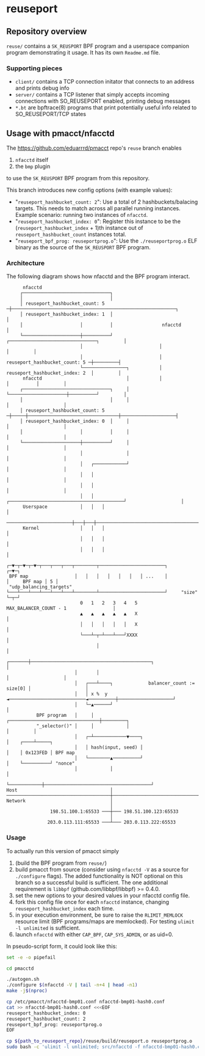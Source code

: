 # reuseport

## Repository overview

`reuse/` contains a `SK_REUSPORT` BPF program and a userspace companion program demonstrating it usage.
It has its own `Readme.md` file.

### Supporting pieces

* `client/` contains a TCP connection initator that connects to an address and prints debug info
* `server/` contains a TCP listener that simply accepts incoming connections with SO_REUSEPORT enabled, printing debug messages
* `*.bt` are bpftrace(8) programs that print potentially useful info related to SO_REUSEPORT/TCP states

## Usage with pmacct/nfacctd

The https://github.com/eduarrrd/pmacct repo's `reuse` branch enables

1. `nfacctd` itself
2. the `bmp` plugin

to use the `SK_REUSPORT` BPF program from this repository.

This branch introduces new config options (with example values):

* "`reuseport_hashbucket_count: 2`":
  Use a total of 2 hashbuckets/balacing targets.
  This needs to match across all parallel running instances.
  Example scenario: running two instances of `nfacctd`.
* "`reuseport_hashbucket_index: 0`":
  Register this instance to be the (`reuseport_hashbucket_index` + 1)th instance out of `reuseport_hashbucket_count` instances total.
* "`reuseport_bpf_prog: reuseportprog.o`":
  Use the `./reuseportprog.o` ELF binary as the source of the `SK_REUSPORT` BPF program.

### Architecture

The following diagram shows how nfacctd and the BPF program interact.

```none
      nfacctd
     ┌────────────────────────────────┐
     │                                │
     │ reuseport_hashbucket_count: 5 ─┼────────────────────────────────────────────────────────────┐
     │ reuseport_hashbucket_index: 1  │                                                            │
     │                     │          │                  nfacctd                                   │
     └─────────────────────┼──────────┘                 ┌────────────────────────────────┐         │
                           │                            │                                │         │
                           │                            │ reuseport_hashbucket_count: 5 ─┼─────────┤
                           └────────────────┐           │ reuseport_hashbucket_index: 2  │         │
      nfacctd                               │           │                     │          │         │
     ┌────────────────────────────────┐     │           └─────────────────────┼──────────┘         │
     │                                │     │                                 │                    │
     │ reuseport_hashbucket_count: 5 ─┼─────┼─────────────────────────────────┼────────────────────┤
     │ reuseport_hashbucket_index: 0  │     │                                 │                    │
     │                     │          │     │                                 │                    │
     └─────────────────────┼──────────┘     │                                 │                    │
                           │                │                                 │                    │
                           │   ┌────────────┘                                 │                    │
                           │   │                                              │                    │
                           │   │                                              │                    │
                           │   │   ┌──────────────────────────────────────────┘                    │
      Userspace            │   │   │                                                               │
   ────────────────────────┼───┼───┼───────────────────────────────────────────────────────────────┼──
      Kernel               │   │   │                                                               │
                           │   │   │                                                               │
                           │   │   │                                                               │
                         ┌─▼─┬─▼─┬─▼─┬───┬───┬───┬────────┬────────────────────────┐             ┌─▼─┐
 BPF map                 │   │   │   │   │   │   │ ...    │                        │     BPF map │ 5 │
 "udp_balancing_targets" └───┴───┴───┴───┴───┴───┴────────┴────────────────────────┘     "size"  └─┬─┘
                           0   1   2   3   4   5            MAX_BALANCER_COUNT - 1                 │
                           ▲   ▲   ▲   ▲   ▲   X                                                   │
                           │   │   │   │   │   X                                                   │
                           └───┴─┬─┴───┴───┘XXXX                                                   │
                                 │                                                                 │
                         ┌───────┼────────────────────────────────────────────┐                    │
                         │       │                                            │                    │
                         │   ┌───┴────┐             balancer_count := size[0] │                    │
                         │   │ x %  y ◄────────────────────────────◄──────────┼────────────────────┘
                         │   └─▲──────┘                                       │
           BPF program   │     │            ┌─────────────────────────────────┼─────────┐
           "_selector()" │     │            │                                 │         │
                         │   ┌─┴────────────▼────┐                            │    ┌────┴─────┐
                         │   │ hash(input, seed) │                            │    │ 0x123FED │ BPF map
                         │   └────────▲──────────┘                            │    └──────────┘ "nonce"
                         │            │                                       │
                         └────────────┼───────────────────────────────────────┘
Host                                  │
──────────────────────────────────────┼─────────────────────────────────────────────────────────────────────
Network                               │
                                      │
                198.51.100.1:65533 ───┼─── 198.51.100.123:65533
                                      │
               203.0.113.111:65533 ───┴─── 203.0.113.222:65533
```

### Usage

To actually run this version of pmacct simply

1. (build the BPF program from `reuse/`)
2. build pmacct from source (consider using `nfacctd -V` as a source for `./configure` flags).
   The added functionality is NOT optional on this branch so a successful build is sufficient.
   The one additional requirement is `libbpf` (github.com/libbpf/libbpf) >= 0.4.0.
3. set the new options to your desired values in your nfacctd config file.
4. fork this config file once for each `nfacctd` instance, changing `reuseport_hashbucket_index` each time.
5. in your execution environment, be sure to raise the `RLIMIT_MEMLOCK` resource limit (BPF programs/maps are memlocked).
   For testing `ulimit -l unlimited` is sufficient.
6. launch `nfacctd` with either `CAP_BPF`, `CAP_SYS_ADMIN`, or as uid=0.

In pseudo-script form, it could look like this:

```bash
set -e -o pipefail

cd pmacctd

./autogen.sh
./configure $(nfacctd -V | tail -n+4 | head -n1)
make -j$(nproc)

cp /etc/pmacct/nfacctd-bmp01.conf nfacctd-bmp01-hash0.conf
cat >> nfacctd-bmp01-hash0.conf <<<EOF
reuseport_hashbucket_index: 0
reuseport_hashbucket_count: 2
reuseport_bpf_prog: reuseportprog.o
EOF

cp ${path_to_reuseport_repo}/reuse/build/reuseport.o reuseportprog.o
sudo bash -c 'ulimit -l unlimited; src/nfacctd -f nfacctd-bmp01-hash0.conf'
```
